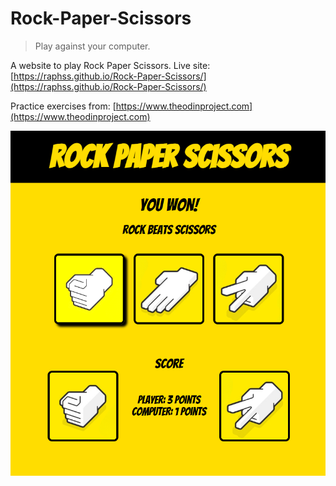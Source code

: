 # Rock-Paper-Scissors
> Play against your computer.

A website to play Rock Paper Scissors. Live site: [https://raphss.github.io/Rock-Paper-Scissors/](https://raphss.github.io/Rock-Paper-Scissors/)

Practice exercises from: [https://www.theodinproject.com](https://www.theodinproject.com)

![](game.png)
